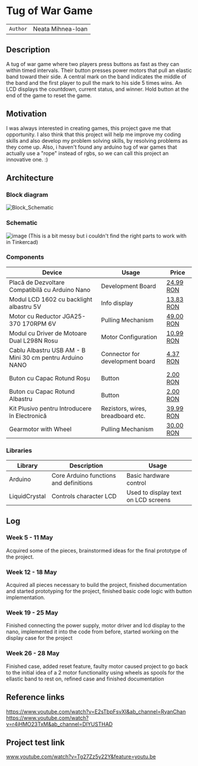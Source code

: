 # Tug of War Game

| | |
|-|-|
|`Author` | Neata Mihnea-Ioan |

## Description

A tug of war game where two players press buttons as fast as they can within timed intervals. Their button presses power motors that pull an elastic band toward their side. A central mark on the band indicates the middle of the band and the first player to pull the mark to his side 5 times wins. An LCD displays the countdown, current status, and winner. Hold button at the end of the game to reset the game.

## Motivation

I was always interested in creating games, this project gave me that opportunity. I also think that this project will help me improve my coding skills and also develop my problem solving skills, by resolving problems as they come up. Also, i haven't found any arduino tug of war games that actually use a "rope" instead of rgbs, so we can call this project an innovative one. :)

## Architecture

### Block diagram

![Block_Schematic](https://github.com/user-attachments/assets/b00a39b4-e2ff-4927-b1e3-b2d3d738a488)


### Schematic

![image](https://github.com/user-attachments/assets/d95d7ab6-fc43-4267-8fe9-d1b2f85bae80)
(This is a bit messy but i couldn't find the right parts to work with in Tinkercad)

### Components

| Device | Usage | Price |
|--------|--------|-------|
| Placă de Dezvoltare Compatibilă cu Arduino Nano | Development Board | [24.99 RON](https://www.optimusdigital.ro/ro/compatibile-cu-arduino-nano/1686-placa-de-dezvoltare-compatibila-cu-arduino-nano-atmega328p-i-ch340.html) |
| Modul LCD 1602 cu backlight albastru 5V | Info display | [13.83 RON](https://www.optimusdigital.ro/ro/optoelectronice-lcd-uri/94-modul-lcd-1602-cu-backlight-albastru-de-5-v.html) |
| Motor cu Reductor JGA25-370 170RPM 6V | Pulling Mechanism | [49.00 RON](https://www.optimusdigital.ro/ro/motoare-motoare-cu-reductor-de-25-mm/12256-motor-cu-reductor-jga25-370-6v-170-rpm.html) |
| Modul cu Driver de Motoare Dual L298N Rosu | Motor Configuration | [10.99 RON](www.optimusdigital.ro/ro/drivere-de-motoare-cu-perii/145-driver-de-motoare-dual-l298n.html) |
| Cablu Albastru USB AM - B Mini 30 cm pentru Arduino NANO | Connector for development board | [4.37 RON](https://www.optimusdigital.ro/ro/cabluri-cabluri-usb/3147-cablu-albastru-usb-am-b-mini-30-cm-pentru-arduino-nano.html) |
| Buton cu Capac Rotund Roșu | Button | [2.00 RON](https://www.optimusdigital.ro/ro/butoane-i-comutatoare/1114-buton-cu-capac-rotund-rou.html) |
| Buton cu Capac Rotund Albastru | Button | [2.00 RON](https://www.optimusdigital.ro/ro/altele/1118-buton-cu-capac-rotund-albastru.html) |
| Kit Plusivo pentru Introducere în Electronică | Rezistors, wires, breadboard etc. | [39.99 RON](www.optimusdigital.ro/ro/kituri/12026-kit-plusivo-pentru-introducere-in-electronica-0721248990075.html) |
| Gearmotor with Wheel | Pulling Mechanism | [30.00 RON](https://www.optimusdigital.ro/ro/motoare-motoare-cu-reductor-de-25-mm/12256-motor-cu-reductor-jga25-370-6v-170-rpm.html) |

### Libraries

| Library | Description | Usage |
|--------|--------|-------|
|Arduino|Core Arduino functions and definitions|Basic hardware control|
|LiquidCrystal|Controls character LCD|Used to display text on LCD screens|

## Log

### Week 5 - 11 May
Acquired some of the pieces, brainstormed ideas for the final prototype of the project.
### Week 12 - 18 May
Acquired all pieces necessary to build the project, finished documentation and started prototyping for the project, finished basic code logic with button implementation.
### Week 19 - 25 May
Finished connecting the power supply, motor driver and lcd display to the nano, implemented it into the code from before, started working on the display case for the project
### Week 26 - 28 May
Finished case, added reset feature, faulty motor caused project to go back to the initial idea of a 2 motor functionality using wheels as spools for the ellastic band to rest on, refined case and finished documentation

## Reference links
https://www.youtube.com/watch?v=E2sTbpFsvXI&ab_channel=RyanChan <br />
https://www.youtube.com/watch?v=r4jHMO23TxM&ab_channel=DIYUSTHAD

## Project test link
www.youtube.com/watch?v=Tg27Zz5y22Y&feature=youtu.be
